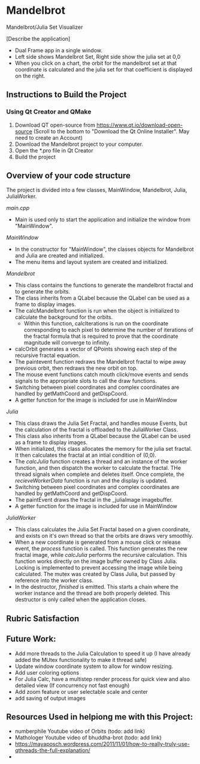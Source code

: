 # Mandelbrot
Mandelbrot/Julia Set Visualizer

[Describe the application]
- Dual Frame app in a single window. 
- Left side shows Mandelbrot Set, Right side show the julia set at 0,0
- When you click on a chart, the orbit for the mandelbrot set at that coordinate is calculated and the julia set for that coefficient is displayed on the right. 

## Instructions to Build the Project
### Using Qt Creator and QMake
1. Download QT open-source from https://www.qt.io/download-open-source (Scroll to the bottom to "Download the Qt Online Installer". May need to create an Account)
2. Download the Mandelbrot project to your computer. 
3. Open the \*.pro file in Qt Creator
4. Build the project

## Overview of your code structure
The project is divided into a few classes, MainWindow, Mandelbrot, Julia, JuliaWorker.

*main.cpp*
- Main is used only to start the application and initialize the window from "MainWindow".

*MainWindow*
- In the constructor for "MainWindow", the classes objects for Mandelbrot and Julia are created and initialized. 
- The menu items and layout system are created and initialized. 

*Mandelbrot*
- This class contains the functions to generate the mandelbrot fractal and to generate the orbits. 
- The class inherits from a QLabel because the QLabel can be used as a frame to display images.
- The calcMandelbrot function is run when the object is initialized to calculate the background for the orbits. 
  - Within this function, calcIterations is run on the coordinate corresponding to each pixel to determine the number of iterations of the fractal formula that is required to prove that the coordinate magnitude will converge to infinity.
- calcOrbit generates a vector of QPoints showing each step of the recursive fractal equation. 
- The paintevent function redraws the Mandelbrot fractal to wipe away previous orbit, then redraws the new orbit on top.
- The mouse event functions catch mouth click/move events and sends signals to the appropriate slots to call the draw functions.
- Switching between pixel coordinates and complex coordinates are handled by getMathCoord and getDispCoord.
- A getter function for the image is included for use in MainWindow

*Julia*
- This class draws the Julia Set Fractal, and handles mouse Events, but the calculation of the fractal is offloaded to the JuliaWorker Class.
- This class also inherits from a QLabel because the QLabel can be used as a frame to display images.
- When initialized, this class allocates the memory for the julia set fractal. It then calculates the fractal at an intial condition of (0,0).
- The *calcJulia* function creates a thread and an instance of the worker function, and then dispatch the worker to calculate the fractal. THe thread signals when complete and deletes itself. Once complete, the *recieveWorkerData* function is run and the display is updated. 
- Switching between pixel coordinates and complex coordinates are handled by getMathCoord and getDispCoord.
- The paintEvent draws the fractal in the _juliaImage imagebuffer.
- A getter function for the image is included for use in MainWindow

*JuliaWorker*
- This class calculates the Julia Set Fractal based on a given coordinate, and exists on it's own thread so that the orbits are draws very smoothly. 
- When a new coordinate is generated from a mouse click or release event, the *process* function is called. This function generates the new fractal image, while *calcJulia* performs the recursive calculation. This function works directly on the image buffer owned by Class Julia. Locking is implemented to prevent accessing the image while being calculated. The mutex was created by Class Julia, but passed by reference into the worker class. 
- In the destructor, *finished* is emitted. This starts a chain where the worker instance and the thread are both properly deleted. This destructor is only called when the application closes.   

## Rubric Satisfaction




## Future Work:
- Add more threads to the Julia Calculation to speed it up (I have already added the MUtex functionality to make it thread safe)
- Update window coordinate system to allow for window resizing.
- Add user coloring options
- For Julia Calc, have a multistep render process for quick view and also detailed view (If concurrency not fast enough)
- Add zoom feature or user selectable scale and center
- add saving of output images

## Resources Used in helpiong me with this Project:
- numberphile Youtube video of Orbits (todo: add link)
- Mathologer Youtube video of bhuddha-brot (todo: add link)
- https://mayaposch.wordpress.com/2011/11/01/how-to-really-truly-use-qthreads-the-full-explanation/
- 

